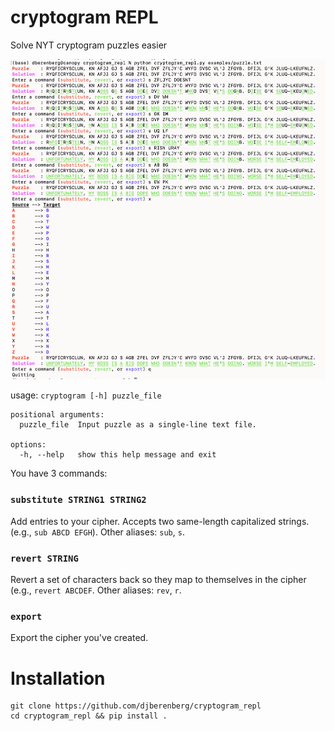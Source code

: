 # cryptogram REPL

Solve NYT cryptogram puzzles easier

![picture](assets/repl_in_action.png)

usage: `cryptogram [-h] puzzle_file`

```
positional arguments:
  puzzle_file  Input puzzle as a single-line text file.

options:
  -h, --help   show this help message and exit
```

You have 3 commands:

### `substitute STRING1 STRING2`
Add entries to your cipher. Accepts two same-length capitalized strings. (e.g., `sub ABCD EFGH`).
Other aliases: `sub`, `s`.

### `revert STRING`
Revert a set of characters back so they map to themselves in the cipher (e.g., `revert ABCDEF`.
Other aliases: `rev`, `r`.

### `export`
Export the cipher you've created.


# Installation
```
git clone https://github.com/djberenberg/cryptogram_repl
cd cryptogram_repl && pip install .
```
